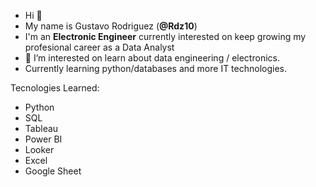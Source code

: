 - Hi 👋
- My name is Gustavo Rodriguez (__@Rdz10__)
- I'm an __Electronic Engineer__ currently interested on keep growing my profesional career as a Data Analyst
- 👀 I’m interested on learn about data engineering / electronics.
- Currently learning python/databases and more IT technologies.
  
Tecnologies Learned:
* Python
* SQL
* Tableau
* Power BI
* Looker
* Excel
* Google Sheet

<!---
Rdz10/Rdz10 is a ✨ special ✨ repository because its `README.md` (this file) appears on your GitHub profile.
You can click the Preview link to take a look at your changes.
--->
